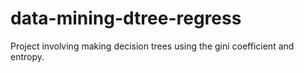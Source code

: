 # data-mining-dtree-regress
Project involving making decision trees using the gini coefficient and entropy.
